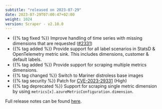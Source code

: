 ```yaml
---
subtitle: "released on 2023-07-29"
date: 2023-07-29T07:00:47+02:00
weight: 1024
version: Scraper - v2.10.0
---
```


- {{% tag fixed %}} Improve handling of time series with missing dimensions that are requested ([#2331](https://github.com/tomkerkhove/promitor/issues/2331))
- {{% tag added %}} Provide support for all label scenarios in StatsD & OpenTelemetry metric sink. This includes
dimensions, customer & default labels.
- {{% tag added %}} Provide support for scraping multiple metrics dimensions.
- {{% tag changed %}} Switch to Mariner distroless base images
- {{% tag security %}} Patch for [CVE-2023-29331](https://github.com/advisories/GHSA-555c-2p6r-68mm) (High)
- {{% tag deprecated %}} Support for scraping single metric dimension by using `metrics[x].azureMetricConfiguration.dimension`.

Full release notes can be found [here](https://github.com/tomkerkhove/promitor/releases/tag/Scraper-v2.10.0).
